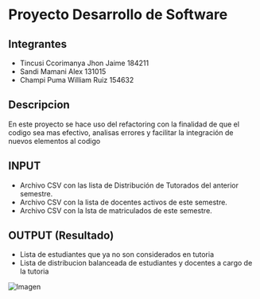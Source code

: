 # Proyecto Desarrollo de Software

## Integrantes

* Tincusi Ccorimanya Jhon Jaime           184211
* Sandi Mamani Alex                       131015
* Champi Puma William Ruiz                154632

## Descripcion

En este proyecto se hace uso del refactoring con la finalidad de que el codigo sea mas efectivo, analisas errores y facilitar la integración de nuevos elementos al codigo

## INPUT
* Archivo CSV con las lista de Distribución de Tutorados del anterior semestre.
* Archivo CSV con la lista de docentes activos de este semestre.
* Archivo CSV con la lsta de matriculados de este semestre.

## OUTPUT (Resultado)
* Lista de estudiantes que ya no son considerados en tutoria
* Lista de distribucion balanceada de estudiantes y docentes a cargo de la tutoria

![Imagen](https://user-images.githubusercontent.com/106675975/187582460-6965cd2e-ebf4-48c3-8812-952f3670aa1a.png)
